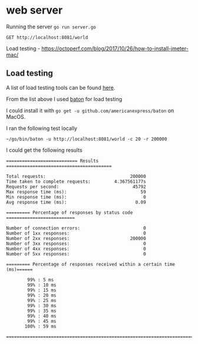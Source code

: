 # web server

Running the server `go run server.go`

`GET http://localhost:8081/world`

Load testing - https://octoperf.com/blog/2017/10/26/how-to-install-jmeter-mac/

## Load testing

A list of load testing tools can be found [here](https://gist.github.com/denji/8333630).

From the list above I used [baton](https://github.com/americanexpress/baton) for load testing

I could install it with `go get -u github.com/americanexpress/baton` on MacOS.

I ran the following test locally

```
~/go/bin/baton -u http://localhost:8081/world -c 20 -r 200000
```

I could get the following results

```
=========================== Results ========================================

Total requests:                                200000
Time taken to complete requests:         4.367561177s
Requests per second:                            45792
Max response time (ms):                            59
Min response time (ms):                             0
Avg response time (ms):                          0.09

========= Percentage of responses by status code ==========================

Number of connection errors:                        0
Number of 1xx responses:                            0
Number of 2xx responses:                       200000
Number of 3xx responses:                            0
Number of 4xx responses:                            0
Number of 5xx responses:                            0

========= Percentage of responses received within a certain time (ms)======

        99% : 5 ms
        99% : 10 ms
        99% : 15 ms
        99% : 20 ms
        99% : 25 ms
        99% : 30 ms
        99% : 35 ms
        99% : 40 ms
        99% : 45 ms
       100% : 59 ms

===========================================================================
```
